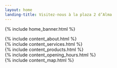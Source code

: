```yaml
---
layout: home
landing-title: Visitez-nous à la plaza 2 d’Alma
---
```


<!-- Banner -->
{% include home_banner.html %}

<!-- Main -->
<div id="main">

<section id="one">
	<div class="inner">
        {% include content_about.html %}
    </div>
</section>

<section id="two">
	<div class="inner">
        {% include content_services.html %}
    </div>
</section>

<section id="three">
    {% include content_products.html %}
</section>

<section id="four">
	<div class="inner">
        {% include content_opening_hours.html %}
    </div>
</section>

<section id="five">
	<div class="inner">
        {% include content_map.html %}
    </div>
</section>

</div>
